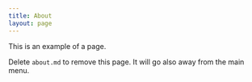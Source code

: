 ```yaml
---
title: About
layout: page
---
```


This is an example of a page.

Delete `about.md` to remove this page. It will go also away from the main menu.
